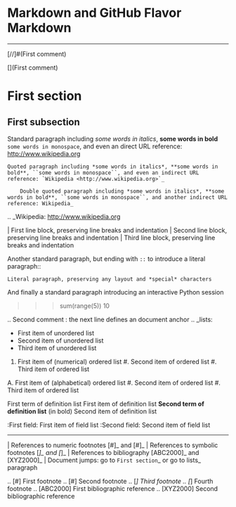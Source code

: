 # Markdown and GitHub Flavor Markdown
<hr>

[//]#(First comment)

[](First comment)

First section
=============

First subsection
----------------

Standard paragraph including *some words in italics*, **some words in bold** ``some words in monospace``, and even an direct URL reference: http://www.wikipedia.org

    Quoted paragraph including *some words in italics*, **some words in bold**, ``some words in monospace``, and even an indirect URL reference: `Wikipedia <http://www.wikipedia.org>`_

        Double quoted paragraph including *some words in italics*, **some words in bold**, ``some words in monospace``, and another indirect URL reference: Wikipedia_ 

.. _Wikipedia: http://www.wikipedia.org

| First line block, preserving line breaks and indentation
|     Second line block, preserving line breaks and indentation
|   Third line block, preserving line breaks and indentation

Another standard paragraph, but ending with `::` to introduce a literal paragraph::

    Literal paragraph, preserving any layout and *special* characters

And finally a standard paragraph introducing an interactive Python session

>>> sum(range(5))
10

.. Second comment : the next line defines an document anchor
.. _lists:

* First item of unordered list
* Second item of unordered list
* Third item of unordered list

1. First item of (numerical) ordered list
#. Second item of ordered list
#. Third item of ordered list

A. First item of (alphabetical) ordered list
#. Second item of ordered list
#. Third item of ordered list

First term of definition list
  First item of definition list
**Second term of definition list** (in bold)
  Second item of definition list

:First field:    First item of field list
:Second field:   Second item of field list

----

| References to numeric footnotes [#]_ and [#]_
| References to symbolic footnotes [*]_ and [*]_
| References to bibliography [ABC2000]_ and [XYZ2000]_
| Document jumps: go to `First section`_ or go to lists_ paragraph

.. [#] First footnote
.. [#] Second footnote
.. [*] Third footnote
.. [*] Fourth footnote
.. [ABC2000] First bibliographic reference
.. [XYZ2000] Second bibliographic reference

